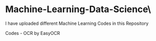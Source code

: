 # Machine-Learning-Data-Science\

I have uploaded different Machine Learning Codes in this Repository

Codes - 
        OCR by EasyOCR
        
